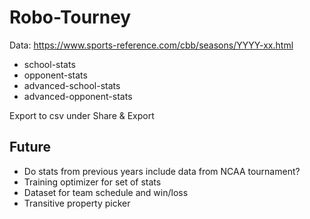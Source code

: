 # Robo-Tourney

Data: https://www.sports-reference.com/cbb/seasons/YYYY-xx.html
- school-stats
- opponent-stats
- advanced-school-stats
- advanced-opponent-stats

Export to csv under Share & Export

## Future
- Do stats from previous years include data from NCAA tournament?
- Training optimizer for set of stats
- Dataset for team schedule and win/loss
- Transitive property picker
